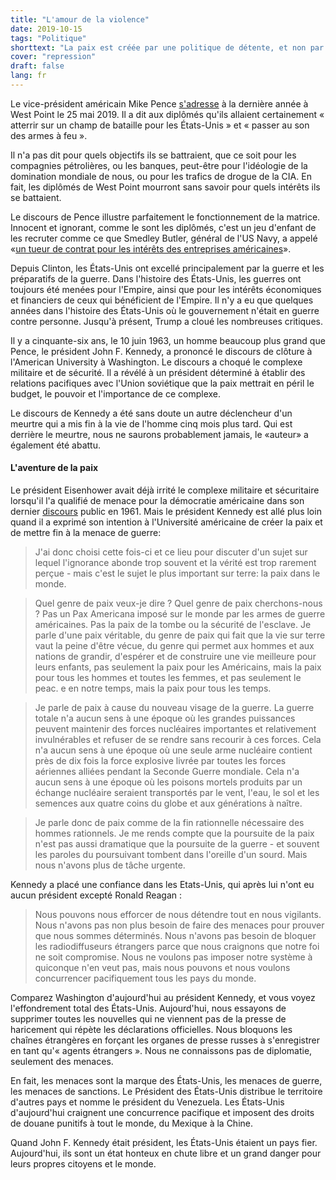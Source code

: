 ```yaml
---
title: "L'amour de la violence"
date: 2019-10-15
tags: "Politique"
shorttext: "La paix est créée par une politique de détente, et non par la démonstration de la force militaire."
cover: "repression"
draft: false
lang: fr
---
```


Le vice-président américain Mike Pence [s'adresse](https://www.whitehouse.gov/briefings-statements/remarks-vice-president-pence-west-point-graduation-ceremony/ "Remarks by Vice President Pence at the West Point Graduation Ceremony") à la dernière année à West Point le 25 mai 2019. Il a dit aux diplômés qu'ils allaient certainement « atterrir sur un champ de bataille pour les États-Unis » et « passer au son des armes à feu ».

Il n'a pas dit pour quels objectifs ils se battraient, que ce soit pour les compagnies pétrolières, ou les banques, peut-être pour l'idéologie de la domination mondiale de nous, ou pour les trafics de drogue de la CIA. En fait, les diplômés de West Point mourront sans savoir pour quels intérêts ils se battaient.

Le discours de Pence illustre parfaitement le fonctionnement de la matrice. Innocent et ignorant, comme le sont les diplômés, c'est un jeu d'enfant de les recruter comme ce que Smedley Butler, général de l'US Navy, a appelé «[un tueur de contrat pour les intérêts des entreprises américaines](https://www.paulcraigroberts.org/2019/05/27/something-to-think-about-on-memorial-day/ "Something to Think About on Memorial Day")».

Depuis Clinton, les États-Unis ont excellé principalement par la guerre et les préparatifs de la guerre. Dans l'histoire des États-Unis, les guerres ont toujours été menées pour l'Empire, ainsi que pour les intérêts économiques et financiers de ceux qui bénéficient de l'Empire. Il n'y a eu que quelques années dans l'histoire des États-Unis où le gouvernement n'était en guerre contre personne. Jusqu'à présent, Trump a cloué les nombreuses critiques.

Il y a cinquante-six ans, le 10 juin 1963, un homme beaucoup plus grand que Pence, le président John F. Kennedy, a prononcé le discours de clôture à l'American University à Washington. Le discours a choqué le complexe militaire et de sécurité. Il a révélé à un président déterminé à établir des relations pacifiques avec l'Union soviétique que la paix mettrait en péril le budget, le pouvoir et l'importance de ce complexe.

Le discours de Kennedy a été sans doute un autre déclencheur d'un meurtre qui a mis fin à la vie de l'homme cinq mois plus tard. Qui est derrière le meurtre, nous ne saurons probablement jamais, le «auteur» a également été abattu.

#### L'aventure de la paix

Le président Eisenhower avait déjà irrité le complexe militaire et sécuritaire lorsqu'il l'a qualifié de menace pour la démocratie américaine dans son dernier [discours](https://www.jfklibrary.org/archives/other-resources/john-f-kennedy-speeches/american-university-19630610 "COMMENCEMENT ADDRESS AT AMERICAN UNIVERSITY, WASHINGTON, D.C., JUNE 10, 1963") public en 1961. Mais le président Kennedy est allé plus loin quand il a exprimé son intention à l'Université américaine de créer la paix et de mettre fin à la menace de guerre:

> J'ai donc choisi cette fois-ci et ce lieu pour discuter d'un sujet sur lequel l'ignorance abonde trop souvent et la vérité est trop rarement perçue - mais c'est le sujet le plus important sur terre: la paix dans le monde.

> Quel genre de paix veux-je dire ? Quel genre de paix cherchons-nous ? Pas un Pax Americana imposé sur le monde par les armes de guerre américaines. Pas la paix de la tombe ou la sécurité de l'esclave. Je parle d'une paix véritable, du genre de paix qui fait que la vie sur terre vaut la peine d'être vécue, du genre qui permet aux hommes et aux nations de grandir, d'espérer et de construire une vie meilleure pour leurs enfants, pas seulement la paix pour les Américains, mais la paix pour tous les hommes et toutes les femmes, et pas seulement le peac. e en notre temps, mais la paix pour tous les temps.

> Je parle de paix à cause du nouveau visage de la guerre. La guerre totale n'a aucun sens à une époque où les grandes puissances peuvent maintenir des forces nucléaires importantes et relativement invulnérables et refuser de se rendre sans recourir à ces forces. Cela n'a aucun sens à une époque où une seule arme nucléaire contient près de dix fois la force explosive livrée par toutes les forces aériennes alliées pendant la Seconde Guerre mondiale. Cela n'a aucun sens à une époque où les poisons mortels produits par un échange nucléaire seraient transportés par le vent, l'eau, le sol et les semences aux quatre coins du globe et aux générations à naître.
 
> Je parle donc de paix comme de la fin rationnelle nécessaire des hommes rationnels. Je me rends compte que la poursuite de la paix n'est pas aussi dramatique que la poursuite de la guerre - et souvent les paroles du poursuivant tombent dans l'oreille d'un sourd. Mais nous n'avons plus de tâche urgente.

Kennedy a placé une confiance dans les Etats-Unis, qui après lui n'ont eu aucun président excepté Ronald Reagan :

> Nous pouvons nous efforcer de nous détendre tout en nous vigilants. Nous n'avons pas non plus besoin de faire des menaces pour prouver que nous sommes déterminés. Nous n'avons pas besoin de bloquer les radiodiffuseurs étrangers parce que nous craignons que notre foi ne soit compromise. Nous ne voulons pas imposer notre système à quiconque n'en veut pas, mais nous pouvons et nous voulons concurrencer pacifiquement tous les pays du monde.

Comparez Washington d'aujourd'hui au président Kennedy, et vous voyez l'effondrement total des États-Unis. Aujourd'hui, nous essayons de supprimer toutes les nouvelles qui ne viennent pas de la presse de haricement qui répète les déclarations officielles. Nous bloquons les chaînes étrangères en forçant les organes de presse russes à s'enregistrer en tant qu'« agents étrangers ». Nous ne connaissons pas de diplomatie, seulement des menaces.

En fait, les menaces sont la marque des États-Unis, les menaces de guerre, les menaces de sanctions. Le Président des États-Unis distribue le territoire d'autres pays et nomme le président du Venezuela. Les États-Unis d'aujourd'hui craignent une concurrence pacifique et imposent des droits de douane punitifs à tout le monde, du Mexique à la Chine.

Quand John F. Kennedy était président, les États-Unis étaient un pays fier. Aujourd'hui, ils sont un état honteux en chute libre et un grand danger pour leurs propres citoyens et le monde.
